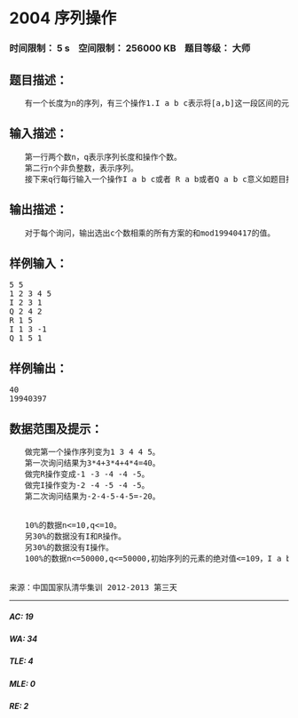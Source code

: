 # 2004 序列操作   
### 时间限制： 5 s&nbsp;&nbsp;&nbsp;&nbsp;空间限制： 256000 KB&nbsp;&nbsp;&nbsp;&nbsp;题目等级： 大师  
## 题目描述：  

<pre>
　　有一个长度为n的序列，有三个操作1.I a b c表示将[a,b]这一段区间的元素集体增加c，2.R a b表示将[a,b]区间内所有元素变成相反数，3.Q a b c表示询问[a,b]这一段区间中选择c个数相乘的所有方案的和mod 19940417的值。
</pre>
  
  
## 输入描述：  

<pre>
　　第一行两个数n，q表示序列长度和操作个数。  
　　第二行n个非负整数，表示序列。  
　　接下来q行每行输入一个操作I a b c或者 R a b或者Q a b c意义如题目描述。
</pre>
  
  
## 输出描述：  

<pre>
　　对于每个询问，输出选出c个数相乘的所有方案的和mod19940417的值。
</pre>
  
  
## 样例输入：  

<pre>
5 5  
1 2 3 4 5  
I 2 3 1  
Q 2 4 2  
R 1 5  
I 1 3 -1  
Q 1 5 1
</pre>
  
  
## 样例输出：  

<pre>
40  
19940397
</pre>
  
  
## 数据范围及提示：  

<pre>
　　做完第一个操作序列变为1 3 4 4 5。  
　　第一次询问结果为3*4+3*4+4*4=40。  
　　做完R操作变成-1 -3 -4 -4 -5。  
　　做完I操作变为-2 -4 -5 -4 -5。  
　　第二次询问结果为-2-4-5-4-5=-20。
  

　　10%的数据n<=10,q<=10。  
　　另30%的数据没有I和R操作。  
　　另30%的数据没有I操作。  
　　100%的数据n<=50000,q<=50000,初始序列的元素的绝对值<=109，I a b c中保证[a,b]是一个合法区间，|c|<=109，R a b保证[a,b]是个合法的区间。Q a b c中保证[a,b]是个合法的区间1<=c<=min(b-a+1,20)。
  

来源：中国国家队清华集训 2012-2013 第三天
</pre>
  
  
***  

##### AC: 19  
##### WA: 34  
##### TLE: 4  
##### MLE: 0  
##### RE: 2  
